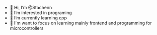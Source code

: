 - 👋 Hi, I’m @Stachenn
- 👀 I’m interested in programing
- 🌱 I’m currently learning cpp
- 🤔 I'm want to focus on learning mainly frontend and programming for microcontrollers

<!---
Stachenn/Stachenn is a ✨ special ✨ repository because its `README.md` (this file) appears on your GitHub profile.
You can click the Preview link to take a look at your changes.
--->

